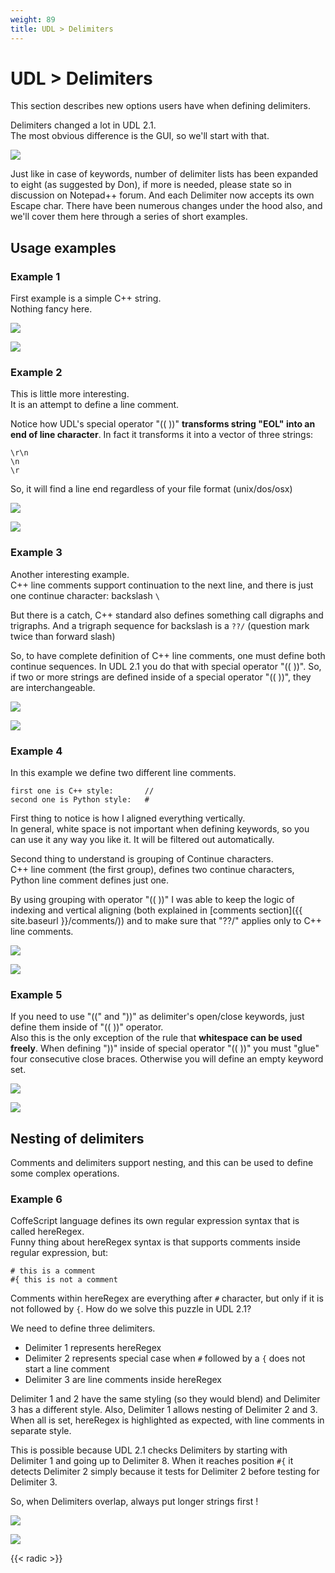 ```yaml
---
weight: 89
title: UDL > Delimiters
---
```


# UDL &gt; Delimiters

This section describes new options users have when defining delimiters.

Delimiters changed a lot in UDL 2.1.<br>
The most obvious difference is the GUI, so we'll start with that.

![](../images/delimiters_01.png)

Just like in case of keywords, number of delimiter lists has been expanded to eight (as suggested by Don), if more is needed, please state so in discussion on Notepad++ forum. And each Delimiter now accepts its own Escape char. There have been numerous changes under the hood also, and we'll cover them here through a series of short examples.


## Usage examples

### Example 1

First example is a simple C++ string.<br>
Nothing fancy here.

![](../images/delimiters_02.png)

![](../images/delimiters_03.png)

### Example 2

This is little more interesting.<br>
It is an attempt to define a line comment.

Notice how UDL's special operator "(( ))" **transforms string "EOL" into an end of line character**. In fact it transforms it into a vector of three strings:

```
\r\n
\n
\r
```

So, it will find a line end regardless of your file format (unix/dos/osx)

![](../images/delimiters_04.png)

![](../images/delimiters_05.png)

### Example 3

Another interesting example.<br>
C++ line comments support continuation to the next line, and there is just one continue character: backslash `\`

But there is a catch, C++ standard also defines something call digraphs and trigraphs. And a trigraph sequence for backslash is a `??/` (question mark twice than forward slash)

So, to have complete definition of C++ line comments, one must define both continue sequences. In UDL 2.1 you do that with special operator "(( ))". So, if two or more strings are defined inside of a special operator "(( ))", they are interchangeable.

![](../images/delimiters_06.png)

![](../images/delimiters_07.png)

### Example 4

In this example we define two different line comments.

```
first one is C++ style:       //
second one is Python style:   #
```

First thing to notice is how I aligned everything vertically.<br>
In general, white space is not important when defining keywords, so you can use it any way you like it. It will be filtered out automatically.

Second thing to understand is grouping of Continue characters.<br>
C++ line comment (the first group), defines two continue characters, Python line comment defines just one.

By using grouping with operator "(( ))" I was able to keep the logic of indexing and vertical aligning (both explained in [comments section]({{ site.baseurl }}/comments/)) and to make sure that "??/" applies only to C++ line comments.

![](../images/delimiters_08.png)

![](../images/delimiters_09.png)

### Example 5

If you need to use "((" and "))" as delimiter's open/close keywords, just define them inside of "(( ))" operator.<br>
Also this is the only exception of the rule that **whitespace can be used freely**. When defining "))" inside of special operator "(( ))" you must "glue" four consecutive close braces. Otherwise you will define an empty keyword set.

![](../images/delimiters_10.png)

![](../images/delimiters_11.png)


## Nesting of delimiters

Comments and delimiters support nesting, and this can be used to define some complex operations.

### Example 6

CoffeScript language defines its own regular expression syntax that is called hereRegex.<br>
Funny thing about hereRegex syntax  is that supports comments inside regular expression, but:

```
# this is a comment
#{ this is not a comment
```

Comments within hereRegex are everything after `#` character, but only if it is not followed by `{`. How do we solve this puzzle in UDL 2.1?

We need to define three delimiters.

- Delimiter 1 represents hereRegex
- Delimiter 2 represents special case when `#` followed by a `{` does not start a line comment
- Delimiter 3 are line comments inside hereRegex

Delimiter 1 and 2 have the same styling (so they would blend) and Delimiter 3 has a different style. Also, Delimiter 1 allows nesting of Delimiter 2 and 3. When all is set, hereRegex is highlighted as expected, with line comments in separate style.

This is possible because UDL 2.1 checks Delimiters by starting with Delimiter 1 and going up to Delimiter 8. When it reaches position `#{` it detects Delimiter 2 simply because it tests for Delimiter 2 before testing for Delimiter 3.

So, when Delimiters overlap, always put longer strings first !

![](../images/delimiters_12.png)

![](../images/delimiters_13.png)

{{< radic >}}
